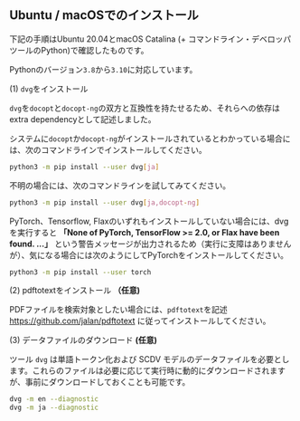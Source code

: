 ## Ubuntu / macOSでのインストール

下記の手順はUbuntu 20.04とmacOS Catalina (+ コマンドライン・デベロッパツールのPython)で確認したものです。

Pythonのバージョン`3.8`から`3.10`に対応しています。

(1) `dvg`をインストール

`dvg`を`docopt`と`docopt-ng`の双方と互換性を持たせるため、それらへの依存はextra dependencyとして記述しました。

システムに`docopt`か`docopt-ng`がインストールされているとわかっている場合には、次のコマンドラインでインストールしてください。

```sh
python3 -m pip install --user dvg[ja]
```

不明の場合には、次のコマンドラインを試してみてください。

```sh
python3 -m pip install --user dvg[ja,docopt-ng]
```

PyTorch、Tensorflow, Flaxのいずれもインストールしていない場合には、dvgを実行すると **「None of PyTorch, TensorFlow >= 2.0, or Flax have been found. ...」** という警告メッセージが出力されるため（実行に支障はありませんが）、気になる場合には次のようにしてPyTorchをインストールしてください。

```sh
python3 -m pip install --user torch
```

(2) pdftotextをインストール **（任意)**

PDFファイルを検索対象としたい場合には、`pdftotext`を記述 https://github.com/jalan/pdftotext に従ってインストールしてください。

(3) データファイルのダウンロード **(任意)**

ツール `dvg` は単語トークン化および SCDV モデルのデータファイルを必要とします。これらのファイルは必要に応じて実行時に動的にダウンロードされますが、事前にダウンロードしておくことも可能です。

```sh
dvg -m en --diagnostic
dvg -m ja --diagnostic
```
